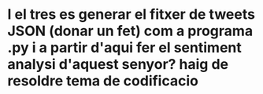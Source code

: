 # I el tres es generar el fitxer de tweets JSON (donar un fet) com a programa .py i a partir d'aqui fer el sentiment analysi d'aquest senyor? haig de resoldre tema de codificacio
